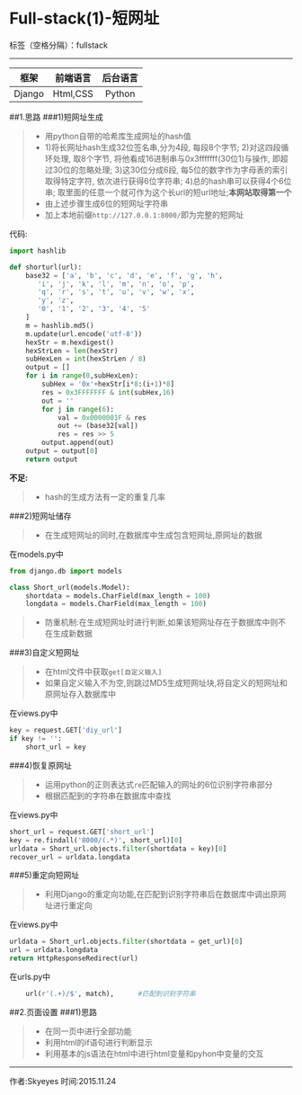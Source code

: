 ﻿# Full-stack(1)-短网址

标签（空格分隔）：fullstack

---
|框架|前端语言|后台语言|
|:---:|:---:|:---:|
|Django|Html,CSS|Python|
##1.思路
###1)短网址生成
> * 用python自带的哈希库生成网址的hash值
> * 1)将长网址hash生成32位签名串,分为4段, 每段8个字节;
2)对这四段循环处理, 取8个字节, 将他看成16进制串与0x3fffffff(30位1)与操作, 即超过30位的忽略处理;
3)这30位分成6段, 每5位的数字作为字母表的索引取得特定字符, 依次进行获得6位字符串;
4)总的hash串可以获得4个6位串; 取里面的任意一个就可作为这个长url的短url地址;**本网站取得第一个**
> * 由上述步骤生成6位的短网址字符串
> * 加上本地前缀`http://127.0.0.1:8000/`即为完整的短网址

代码:
```python
import hashlib

def shorturl(url):
    base32 = ['a', 'b', 'c', 'd', 'e', 'f', 'g', 'h',
       'i', 'j', 'k', 'l', 'm', 'n', 'o', 'p',
       'q', 'r', 's', 't', 'u', 'v', 'w', 'x',
       'y', 'z',
       '0', '1', '2', '3', '4', '5'
    ]
    m = hashlib.md5()
    m.update(url.encode('utf-8'))
    hexStr = m.hexdigest()
    hexStrLen = len(hexStr)
    subHexLen = int(hexStrLen / 8)
    output = []
    for i in range(0,subHexLen):
        subHex = '0x'+hexStr[i*8:(i+1)*8]
        res = 0x3FFFFFFF & int(subHex,16)
        out = ''
        for j in range(6):
            val = 0x0000001F & res
            out += (base32[val])
            res = res >> 5
        output.append(out)
    output = output[0]
    return output
```

**不足:**
> * hash的生成方法有一定的重复几率

###2)短网址储存
> * 在生成短网址的同时,在数据库中生成包含短网址,原网址的数据

在models.py中
```python
from django.db import models

class Short_url(models.Model):
    shortdata = models.CharField(max_length = 100)
    longdata = models.CharField(max_length = 100)
```

> * 防重机制:在生成短网址时进行判断,如果该短网址存在于数据库中则不在生成新数据

###3)自定义短网址
> * 在html文件中获取`get[自定义输入]`
> * 如果自定义输入不为空,则跳过MD5生成短网址块,将自定义的短网址和原网址存入数据库中

在views.py中
```python
key = request.GET['diy_url']
if key != '':
    short_url = key
```

###4)恢复原网址
> * 运用python的正则表达式`re`匹配输入的网址的6位识别字符串部分
> * 根据匹配到的字符串在数据库中查找

在views.py中
```python
short_url = request.GET['short_url']
key = re.findall('8000/(.*)', short_url)[0]
urldata = Short_url.objects.filter(shortdata = key)[0]
recover_url = urldata.longdata
```

###5)重定向短网址
> * 利用Django的重定向功能,在匹配到识别字符串后在数据库中调出原网址进行重定向

在views.py中
```python
urldata = Short_url.objects.filter(shortdata = get_url)[0]
url = urldata.longdata
return HttpResponseRedirect(url)
```

在urls.py中
```python
    url(r'(.+)/$', match),      #匹配到识别字符串
```

##2.页面设置
###1)思路
> * 在同一页中进行全部功能
> * 利用html的if语句进行判断显示
> * 利用基本的js语法在html中进行html变量和pyhon中变量的交互

-----
作者:Skyeyes
时间:2015.11.24







